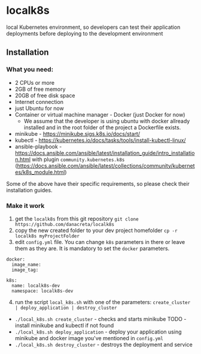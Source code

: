 # localk8s

local Kubernetes environment, so developers can test their application deployments before deploying to the development environment

## Installation

### What you need:
- 2 CPUs or more
- 2GB of free memory
- 20GB of free disk space
- Internet connection
- just Ubuntu for now
- Container or virtual machine manager - Docker (just Docker for now) 
    * We assume that the developer is using ubuntu with docker allready installed and in the root folder of the project a Dockerfile exists.
- minikube - https://minikube.sigs.k8s.io/docs/start/
- kubectl - https://kubernetes.io/docs/tasks/tools/install-kubectl-linux/
- ansible-playbook - https://docs.ansible.com/ansible/latest/installation_guide/intro_installation.html with plugin `community.kubernetes.k8s` (https://docs.ansible.com/ansible/latest/collections/community/kubernetes/k8s_module.html)

Some of the above have their specific requirements, so please check their installation guides.

### Make it work
1. get the `localk8s` from this git repository
   `git clone https://github.com/danacreta/localk8s`
2. copy the new created folder to your dev project homefolder
    `cp -r localk8s myProjectFolder`
3. edit `config.yml` file. You can change `k8s` parameters in there or leave them as they are. It is mandatory to set the `docker` parameters.
```
docker:
  image_name: 
  image_tag: 

k8s:
  name: localk8s-dev
  namespace: localk8s-dev

```
4. run the script `local_k8s.sh` with one of the parameters: `create_cluster | deploy_application | destroy_cluster`
- `./local_k8s.sh create_cluster` - checks and starts minikube
   TODO - install minikube and kubectl if not found
- `./local_k8s.sh deploy_application` - deploy your application using minikube and docker image you've mentioned in `config.yml`
- `./local_k8s.sh destroy_cluster` - destroys the deployment and service

